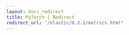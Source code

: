 ```yaml
---
layout: docs_redirect
title: PyTorch | Redirect
redirect_url: "/elastic/0.2.1/metrics.html"
---
```

